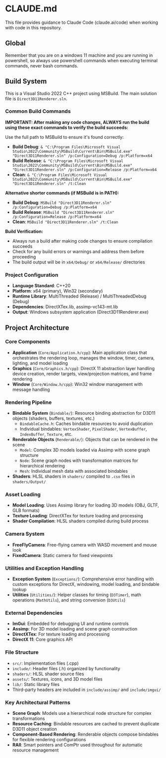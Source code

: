 # CLAUDE.md

This file provides guidance to Claude Code (claude.ai/code) when working with code in this repository.

## Global
Remember that you are on a windows 11 machine and you are running in powershell, so always use powershell commands when executing terminal commands, never bash commands.

## Build System

This is a Visual Studio 2022 C++ project using MSBuild. The main solution file is `Direct3D11Renderer.sln`.

### Common Build Commands

**IMPORTANT: After making any code changes, ALWAYS run the build using these exact commands to verify the build succeeds:**

Use the full path to MSBuild to ensure it's found correctly:
- **Build Debug**: `& "C:\Program Files\Microsoft Visual Studio\2022\Community\MSBuild\Current\Bin\MSBuild.exe" "Direct3D11Renderer.sln" /p:Configuration=Debug /p:Platform=x64`
- **Build Release**: `& "C:\Program Files\Microsoft Visual Studio\2022\Community\MSBuild\Current\Bin\MSBuild.exe" "Direct3D11Renderer.sln" /p:Configuration=Release /p:Platform=x64`
- **Clean**: `& "C:\Program Files\Microsoft Visual Studio\2022\Community\MSBuild\Current\Bin\MSBuild.exe" "Direct3D11Renderer.sln" /t:Clean`

**Alternative shorter commands (if MSBuild is in PATH):**
- **Build Debug**: `MSBuild "Direct3D11Renderer.sln" /p:Configuration=Debug /p:Platform=x64`
- **Build Release**: `MSBuild "Direct3D11Renderer.sln" /p:Configuration=Release /p:Platform=x64`
- **Clean**: `MSBuild "Direct3D11Renderer.sln" /t:Clean`

**Build Verification:**
- Always run a build after making code changes to ensure compilation succeeds
- Check for any build errors or warnings and address them before proceeding
- The build output will be in `x64/Debug/` or `x64/Release/` directories

### Project Configuration
- **Language Standard**: C++20
- **Platform**: x64 (primary), Win32 (secondary)
- **Runtime Library**: MultiThreaded (Release) / MultiThreadedDebug (Debug)
- **Dependencies**: DirectXTex.lib, assimp-vc143-mt.lib
- **Output**: Windows subsystem application (Direct3D11Renderer.exe)

## Project Architecture

### Core Components
- **Application** (`Core/Application.h/cpp`): Main application class that orchestrates the rendering loop, manages the window, timer, camera, lighting, and model loading
- **Graphics** (`Core/Graphics.h/cpp`): DirectX 11 abstraction layer handling device creation, render targets, view/projection matrices, and frame rendering
- **Window** (`Core/Window.h/cpp`): Win32 window management with message handling

### Rendering Pipeline
- **Bindable System** (`Bindable/`): Resource binding abstraction for D3D11 objects (shaders, buffers, textures, etc.)
  - `BindableCache.h`: Caches bindable resources to avoid duplication
  - Individual bindables: `VertexShader`, `PixelShader`, `VertexBuffer`, `IndexBuffer`, `Texture`, etc.
- **Renderable Objects** (`Renderable/`): Objects that can be rendered in the scene
  - `Model`: Complex 3D models loaded via Assimp with scene graph structure
  - `Node`: Scene graph nodes with transformation matrices for hierarchical rendering
  - `Mesh`: Individual mesh data with associated bindables
- **Shaders**: HLSL shaders in `shaders/` compiled to `.cso` files in `shaders/Output/`

### Asset Loading
- **Model Loading**: Uses Assimp library for loading 3D models (OBJ, GLTF, GLB formats)
- **Texture Loading**: DirectXTex for texture loading and processing
- **Shader Compilation**: HLSL shaders compiled during build process

### Camera System
- **FreeFlyCamera**: Free-flying camera with WASD movement and mouse look
- **FixedCamera**: Static camera for fixed viewpoints

### Utilities and Exception Handling
- **Exception System** (`Exceptions/`): Comprehensive error handling with custom exceptions for DirectX, windowing, model loading, and bindable lookup
- **Utilities** (`Utilities/`): Helper classes for timing (`D3Timer`), math operations (`MathUtils`), and string conversion (`D3Utils`)

### External Dependencies
- **ImGui**: Embedded for debugging UI and runtime controls
- **Assimp**: For 3D model loading and scene graph construction
- **DirectXTex**: For texture loading and processing
- **DirectX 11**: Core graphics API

### File Structure
- `src/`: Implementation files (.cpp)
- `include/`: Header files (.h) organized by functionality
- `shaders/`: HLSL shader source files
- `assets/`: Textures, icons, and 3D model files
- `lib/`: Static library files
- Third-party headers are included in `include/assimp/` and `include/imgui/`

### Key Architectural Patterns
- **Scene Graph**: Models use a hierarchical node structure for complex transformations
- **Resource Caching**: Bindable resources are cached to prevent duplicate D3D11 object creation
- **Component-Based Rendering**: Renderable objects compose bindables for flexible rendering configurations
- **RAII**: Smart pointers and ComPtr used throughout for automatic resource management